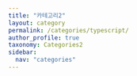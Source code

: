 ```yaml
---
title: "카테고리2"
layout: category
permalink: /categories/typescript/
author_profile: true
taxonomy: Categories2
sidebar:
  nav: "categories"
---
```


